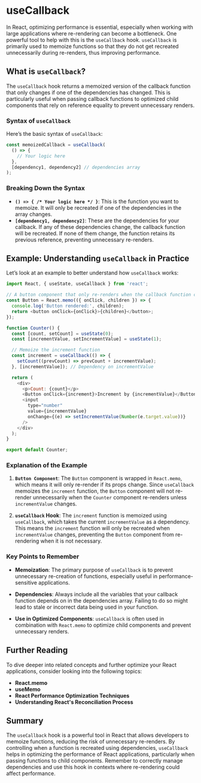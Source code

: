 # useCallback

In React, optimizing performance is essential, especially when working with large applications where re-rendering can become a bottleneck. One powerful tool to help with this is the `useCallback` hook. `useCallback` is primarily used to memoize functions so that they do not get recreated unnecessarily during re-renders, thus improving performance.

## What is `useCallback`?

The `useCallback` hook returns a memoized version of the callback function that only changes if one of the dependencies has changed. This is particularly useful when passing callback functions to optimized child components that rely on reference equality to prevent unnecessary renders.

### Syntax of `useCallback`

Here’s the basic syntax of `useCallback`:

```javascript
const memoizedCallback = useCallback(
  () => {
    // Your logic here
  },
  [dependency1, dependency2] // dependencies array
);
```

### Breaking Down the Syntax

- **`() => { /* Your logic here */ }`**: This is the function you want to memoize. It will only be recreated if one of the dependencies in the array changes.
- **`[dependency1, dependency2]`**: These are the dependencies for your callback. If any of these dependencies change, the callback function will be recreated. If none of them change, the function retains its previous reference, preventing unnecessary re-renders.

## Example: Understanding `useCallback` in Practice

Let’s look at an example to better understand how `useCallback` works:

```javascript
import React, { useState, useCallback } from 'react';

// A button component that only re-renders when the callback function changes
const Button = React.memo(({ onClick, children }) => {
  console.log('Button rendered:', children);
  return <button onClick={onClick}>{children}</button>;
});

function Counter() {
  const [count, setCount] = useState(0);
  const [incrementValue, setIncrementValue] = useState(1);

  // Memoize the increment function
  const increment = useCallback(() => {
    setCount((prevCount) => prevCount + incrementValue);
  }, [incrementValue]); // Dependency on incrementValue

  return (
    <div>
      <p>Count: {count}</p>
      <Button onClick={increment}>Increment by {incrementValue}</Button>
      <input
        type="number"
        value={incrementValue}
        onChange={(e) => setIncrementValue(Number(e.target.value))}
      />
    </div>
  );
}

export default Counter;
```

### Explanation of the Example

1. **`Button Component`**: The `Button` component is wrapped in `React.memo`, which means it will only re-render if its props change. Since `useCallback` memoizes the `increment` function, the `Button` component will not re-render unnecessarily when the `Counter` component re-renders unless `incrementValue` changes.
   
2. **`useCallback` Hook**: The `increment` function is memoized using `useCallback`, which takes the current `incrementValue` as a dependency. This means the `increment` function will only be recreated when `incrementValue` changes, preventing the `Button` component from re-rendering when it is not necessary.

### Key Points to Remember

- **Memoization**: The primary purpose of `useCallback` is to prevent unnecessary re-creation of functions, especially useful in performance-sensitive applications.
  
- **Dependencies**: Always include all the variables that your callback function depends on in the dependencies array. Failing to do so might lead to stale or incorrect data being used in your function.

- **Use in Optimized Components**: `useCallback` is often used in combination with `React.memo` to optimize child components and prevent unnecessary renders.

## Further Reading

To dive deeper into related concepts and further optimize your React applications, consider looking into the following topics:

- **React.memo**
- **useMemo**
- **React Performance Optimization Techniques**
- **Understanding React's Reconciliation Process**

## Summary

The `useCallback` hook is a powerful tool in React that allows developers to memoize functions, reducing the risk of unnecessary re-renders. By controlling when a function is recreated using dependencies, `useCallback` helps in optimizing the performance of React applications, particularly when passing functions to child components. Remember to correctly manage dependencies and use this hook in contexts where re-rendering could affect performance.